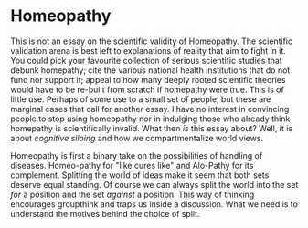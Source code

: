 # Homeopathy

This is not an essay on the scientific validity of Homeopathy. The scientific validation arena is best left to explanations of reality that aim to fight in it. You could pick your favourite collection of serious scientific studies that debunk homepathy; cite the various national health institutions that do not fund nor support it; appeal to how many deeply rooted scientific theories would have to be re-built from scratch if homepathy were true. This is of little use. Perhaps of some use to a small set of people, but these are marginal cases that call for another essay. I have no interest in convincing people to stop using homeopathy nor in indulging those who already think homepathy is scientifically invalid. What then _is_ this essay about? Well, it is about _cognitive siloing_ and how we compartmentalize world views. 

Homeopathy is first a binary take on the possibilities of handling of diseases. Homeo-pathy for "like cures like" and Alo-Pathy for its complement. Splitting the world of ideas make it seem that both sets deserve equal standing. Of course we can always split the world into the set _for_ a position and the set _against_ a position. This way of thinking encourages groupthink and traps us inside a discussion. What we need is to understand the motives behind the choice of split. 







